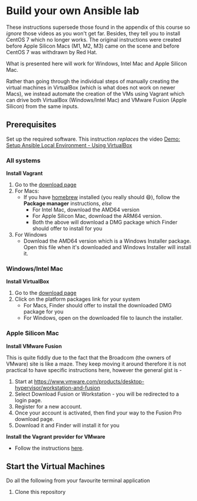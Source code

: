 # Build your own Ansible lab

These instructions supersede those found in the appendix of this course so *ignore* those videos as you won't get far. Besides, they tell you to install CentOS 7 which no longer works. The original instructions were created before Apple Silicon Macs (M1, M2, M3) came on the scene and before CentOS 7 was withdrawn by Red Hat.

What is presented here will work for Windows, Intel Mac and Apple Silicon Mac.

Rather than going through the individual steps of manually creating the virtual machines in VirtualBox (which is what does not work on newer Macs), we instead automate the creation of the VMs using Vagrant which can drive both VirtualBox (Windows/Intel Mac) and VMware Fusion (Apple Silicon) from the same inputs.

## Prerequisites

Set up the required software. This instruction *replaces* the video [Demo: Setup Ansible Local Environment - Using VirtualBox](https://learn.kodekloud.com/user/courses/learn-ansible-basics-beginners-course/module/a1ba12c0-66c7-4d81-bede-62917ee0b1cf/lesson/371a5d25-c693-4aaf-a340-050ad961af0d)

### All systems

**Install Vagrant**

1. Go to the [download page](https://developer.hashicorp.com/vagrant/downloads)
1. For Macs:
    * If you have [homebrew](https://brew.sh/) installed (you really should :smile:), follow the **Package manager** instructions, *else*
        * For Intel Mac, download the AMD64 version
        * For Apple Silicon Mac, download the ARM64 version.
        * Both the above will download a DMG package which Finder should offer to install for you
1. For Windows
    * Download the AMD64 version which is a Windows Installer package. Open this file when it's downloaded and Windows Installer will install it.

### Windows/Intel Mac

**Install VirtualBox**

1. Go to the [download page](https://www.virtualbox.org/wiki/Downloads)
1. Click on the platform packages link for your system
    * For Macs, Finder should offer to install the downloaded DMG package for you
    * For Windows, open on the downloaded file to launch the installer.

### Apple Silicon Mac

**Install VMware Fusion**

This is quite fiddly due to the fact that the Broadcom (the owners of VMware) site is like a maze. They keep moving it around therefore it is not practical to have specific instructions here, however the general gist is -

1. Start at https://www.vmware.com/products/desktop-hypervisor/workstation-and-fusion
1. Select Download Fusion or Workstation - you will be redirected to a login page.
1. Register for a new account.
1. Once your account is activated, then find your way to the Fusion Pro download page.
1. Download it and Finder will install it for you

**Install the Vagrant provider for VMware**

* Follow the instructions [here](https://developer.hashicorp.com/vagrant/docs/providers/vmware/installation).

## Start the Virtual Machines

Do all the following from your favourite terminal application

1. Clone this repository

    ```bash
    



